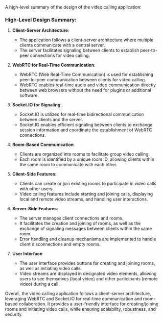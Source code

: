 A high-level summary of the design of the video calling application:

### High-Level Design Summary:

1. **Client-Server Architecture**:
   - The application follows a client-server architecture where multiple clients communicate with a central server.
   - The server facilitates signaling between clients to establish peer-to-peer connections for video calling.

2. **WebRTC for Real-Time Communication**:
   - WebRTC (Web Real-Time Communication) is used for establishing peer-to-peer communication between clients for video calling.
   - WebRTC enables real-time audio and video communication directly between web browsers without the need for plugins or additional software.

3. **Socket.IO for Signaling**:
   - Socket.IO is utilized for real-time bidirectional communication between clients and the server.
   - Socket.IO enables efficient signaling between clients to exchange session information and coordinate the establishment of WebRTC connections.

4. **Room-Based Communication**:
   - Clients are organized into rooms to facilitate group video calling.
   - Each room is identified by a unique room ID, allowing clients within the same room to communicate with each other.

5. **Client-Side Features**:
   - Clients can create or join existing rooms to participate in video calls with other users.
   - Video calling features include starting and joining calls, displaying local and remote video streams, and handling user interactions.

6. **Server-Side Features**:
   - The server manages client connections and rooms.
   - It facilitates the creation and joining of rooms, as well as the exchange of signaling messages between clients within the same room.
   - Error handling and cleanup mechanisms are implemented to handle client disconnections and empty rooms.

7. **User Interface**:
   - The user interface provides buttons for creating and joining rooms, as well as initiating video calls.
   - Video streams are displayed in designated video elements, allowing users to see themselves (local video) and other participants (remote video) during a call.



Overall, the video calling application follows a client-server architecture, leveraging WebRTC and Socket.IO for real-time communication and room-based collaboration. It provides a user-friendly interface for creating/joining rooms and initiating video calls, while ensuring scalability, robustness, and security.